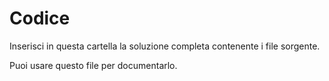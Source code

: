 # Codice

Inserisci in questa cartella la soluzione completa contenente i file sorgente.

Puoi usare questo file per documentarlo.